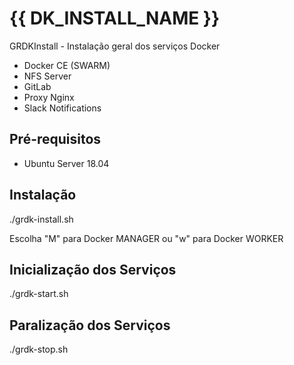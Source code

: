 # {{ DK_INSTALL_NAME }}

GRDKInstall - Instalação geral dos serviços Docker

* Docker CE (SWARM)
* NFS Server
* GitLab
* Proxy Nginx
* Slack Notifications

## Pré-requisitos

* Ubuntu Server 18.04

## Instalação

./grdk-install.sh

Escolha "M" para Docker MANAGER ou "w" para Docker WORKER

## Inicialização dos Serviços

./grdk-start.sh

## Paralização dos Serviços

./grdk-stop.sh

